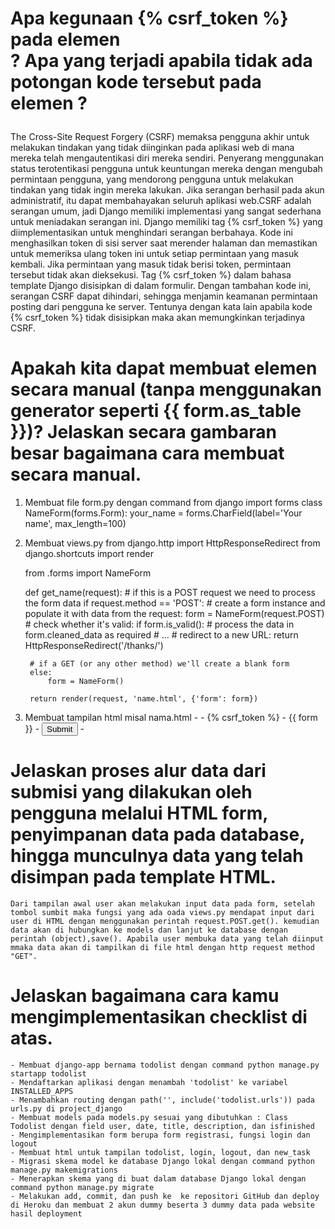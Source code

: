  # Apa kegunaan {% csrf_token %} pada elemen <form>? Apa yang terjadi apabila tidak ada potongan kode tersebut pada elemen <form>? #
 The Cross-Site Request Forgery (CSRF) memaksa pengguna akhir untuk melakukan tindakan yang tidak diinginkan pada aplikasi web di mana mereka telah mengautentikasi diri mereka sendiri.
 Penyerang menggunakan status terotentikasi pengguna untuk keuntungan mereka dengan mengubah permintaan pengguna, yang mendorong pengguna untuk melakukan tindakan yang tidak ingin mereka lakukan. Jika serangan berhasil pada akun administratif, itu dapat membahayakan seluruh aplikasi web.CSRF adalah serangan umum, jadi Django memiliki implementasi yang sangat sederhana untuk meniadakan serangan ini. Django memiliki tag {% csrf_token %} yang diimplementasikan untuk menghindari serangan berbahaya. Kode ini menghasilkan token di sisi server saat merender halaman dan memastikan untuk memeriksa ulang token ini untuk setiap permintaan yang masuk kembali. Jika permintaan yang masuk tidak berisi token, permintaan tersebut tidak akan dieksekusi. Tag {% csrf_token %} dalam bahasa template Django disisipkan di dalam formulir. Dengan tambahan kode ini, serangan CSRF dapat dihindari, sehingga menjamin keamanan permintaan posting dari pengguna ke server. Tentunya dengan kata lain apabila kode {% csrf_token %} tidak disisipkan maka akan memungkinkan terjadinya CSRF. 

 # Apakah kita dapat membuat elemen <form> secara manual (tanpa menggunakan generator seperti {{ form.as_table }})? Jelaskan secara gambaran besar bagaimana cara membuat <form> secara manual. #
 1. Membuat file form.py dengan command
    from django import forms
    class NameForm(forms.Form):
        your_name = forms.CharField(label='Your name', max_length=100)
2. Membuat views.py
    from django.http import HttpResponseRedirect
    from django.shortcuts import render

    from .forms import NameForm

    def get_name(request):
        # if this is a POST request we need to process the form data
        if request.method == 'POST':
            # create a form instance and populate it with data from the request:
            form = NameForm(request.POST)
            # check whether it's valid:
            if form.is_valid():
                # process the data in form.cleaned_data as required
                # ...
                # redirect to a new URL:
                return HttpResponseRedirect('/thanks/')

        # if a GET (or any other method) we'll create a blank form
        else:
            form = NameForm()

        return render(request, 'name.html', {'form': form})
3. Membuat tampilan html misal nama.html
        -<form action="/your-name/" method="post">
        -  {% csrf_token %}
        -  {{ form }}
        - <input type="submit" value="Submit">
        -</form>

 # Jelaskan proses alur data dari submisi yang dilakukan oleh pengguna melalui HTML form, penyimpanan data pada database, hingga munculnya data yang telah disimpan pada template HTML. #

    Dari tampilan awal user akan melakukan input data pada form, setelah tombol sumbit maka fungsi yang ada oada views.py mendapat input dari user di HTML dengan menggunakan perintah request.POST.get(). kemudian data akan di hubungkan ke models dan lanjut ke database dengan perintah (object),save(). Apabila user membuka data yang telah diinput mmaka data akan di tampilkan di file html dengan http request method "GET".


 # Jelaskan bagaimana cara kamu mengimplementasikan checklist di atas. #

    - Membuat django-app bernama todolist dengan command python manage.py startapp todolist
    - Mendaftarkan aplikasi dengan menambah 'todolist' ke variabel INSTALLED_APPS 
    - Menambahkan routing dengan path('', include('todolist.urls')) pada urls.py di project_django 
    - Membuat models pada models.py sesuai yang dibutuhkan : Class Todolist dengan field user, date, title, description, dan isfinished
    - Mengimplementasikan form berupa form registrasi, fungsi login dan logout
    - Membuat html untuk tampilan todolist, login, logout, dan new_task
    - Migrasi skema model ke database Django lokal dengan command python manage.py makemigrations
    - Menerapkan skema yang di buat dalam database Django lokal dengan command python manage.py migrate 
    - Melakukan add, commit, dan push ke  ke repositori GitHub dan deploy di Heroku dan membuat 2 akun dummy beserta 3 dummy data pada website hasil deployment



